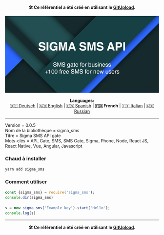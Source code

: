 <p align="center"><b>🛠️ Ce référentiel a été créé en utilisant le <a href="https://gitupload.com">GitUpload</a>.</b></p>
<p align="center"><a href="https://sigmasms.com"><img src="https://github.com/markolofsen/sigma_sms//blob/master/.banners/banner_fr.jpg?raw=1" /></a></p>
<p align="center"><b>Languages:</b><br /><a href="https://github.com/markolofsen/sigma_sms/blob/master/README_de.md">🇩🇪 Deutsch</a> | <a href="https://github.com/markolofsen/sigma_sms/blob/master/README.md">🇬🇧 English</a> | <a href="https://github.com/markolofsen/sigma_sms/blob/master/README_es.md">🇪🇸 Spanish</a> | <b>🇫🇷 French</b> | <a href="https://github.com/markolofsen/sigma_sms/blob/master/README_it.md">🇮🇹 Italian</a> | <a href="https://github.com/markolofsen/sigma_sms/blob/master/README_ru.md">🇷🇺 Russian</a></p>

---

Version = 0.0.5 <br />
Nom de la bibliothèque = sigma_sms <br />
Titre = Sigma SMS API gate <br />
Mots-clés = API,  Gate,  SMS,  SMS Gate,  Sigma,  Phone,  Node,  React JS,  React Native,  Vue,  Angular,  Javascript <br />

### Chaud à installer

```sh
yarn add sigma_sms
```


### Comment utiliser

```javascript
const {sigma_sms} = require('sigma_sms');
console.dir(sigma_sms)

s = new sigma_sms('Example key').start('Hello');
console.log(s)
```



---

<p align="center"><b>🛠️ Ce référentiel a été créé en utilisant le <a href="https://gitupload.com">GitUpload</a>.</b></p>
